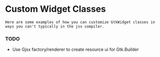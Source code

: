 # Custom Widget Classes

    Here are some examples of how you can customize GtkWidget classes in ways you can't typically in the jsx compiler.

### TODO

- Use Gjsx factory/renderer to create resource ui for Gtk.Builder
